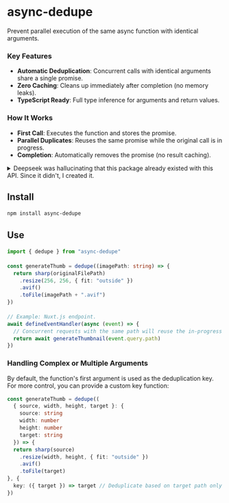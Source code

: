 # async-dedupe

Prevent parallel execution of the same async function with identical arguments.

### Key Features

- **Automatic Deduplication**: Concurrent calls with identical arguments share a single promise.
- **Zero Caching**: Cleans up immediately after completion (no memory leaks).
- **TypeScript Ready**: Full type inference for arguments and return values.

### How It Works

- **First Call**: Executes the function and stores the promise.
- **Parallel Duplicates**: Reuses the same promise while the original call is in progress.
- **Completion**: Automatically removes the promise (no result caching).

<details>
<summary>Deepseek was hallucinating that this package already existed with this API. Since it didn't, I created it.</summary>

![Deepseek hallucination](deepseek.png)
</details>

## Install

```sh
npm install async-dedupe
```

## Use

```ts
import { dedupe } from "async-dedupe"

const generateThumb = dedupe((imagePath: string) => {
  return sharp(originalFilePath)
    .resize(256, 256, { fit: "outside" })
    .avif()
    .toFile(imagePath + ".avif")
})

// Example: Nuxt.js endpoint.
await defineEventHandler(async (event) => {
  // Concurrent requests with the same path will reuse the in-progress operation.
  return await generateThumbnail(event.query.path)
})
```

### Handling Complex or Multiple Arguments

By default, the function's first argument is used as the deduplication key. For more control, you can provide a custom key function:

```ts
const generateThumb = dedupe((
  { source, width, height, target }: {
    source: string
    width: number
    height: number
    target: string
  }) => {
  return sharp(source)
    .resize(width, height, { fit: "outside" })
    .avif()
    .toFile(target)
}, {
  key: ({ target }) => target // Deduplicate based on target path only
})
```
